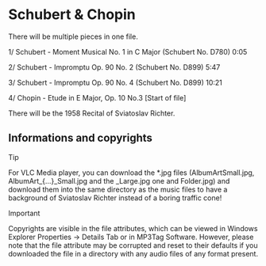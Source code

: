 # Schubert & Chopin

There will be multiple pieces in one file.

1/ Schubert - Moment Musical No. 1 in C Major (Schubert No. D780) 0:05

2/ Schubert - Impromptu Op. 90 No. 2 (Schubert No. D899) 5:47

3/ Schubert - Impromptu Op. 90 No. 4 (Schubert No. D899) 10:21

4/ Chopin - Etude in E Major, Op. 10 No.3 [Start of file]

There will be the 1958 Recital of Sviatoslav Richter.

## Informations and copyrights

> [!TIP]
> For VLC Media player, you can download the *.jpg files (AlbumArtSmall.jpg, AlbumArt_{...}_Small.jpg and the _Large.jpg one and Folder.jpg) and download them into the same directory as the music files to have a background of Sviatoslav Richter instead of a boring traffic cone!

> [!IMPORTANT]
> Copyrights are visible in the file attributes, which can be viewed in Windows Explorer Properties → Details Tab or in MP3Tag Software. However, please note that the file attribute may be corrupted and reset to their defaults if you downloaded the file in a directory with any audio files of any format present.
